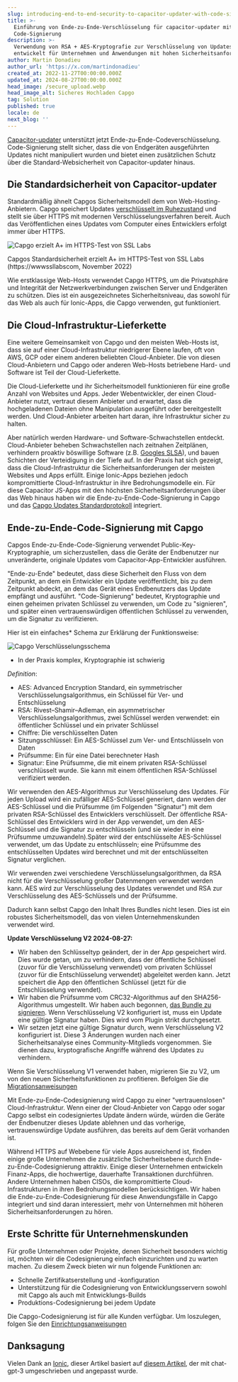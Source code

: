```yaml
---
slug: introducing-end-to-end-security-to-capacitor-updater-with-code-signing
title: >-
  Einführung von Ende-zu-Ende-Verschlüsselung für capacitor-updater mit
  Code-Signierung
description: >-
  Verwendung von RSA + AES-Kryptografie zur Verschlüsselung von Updates,
  entwickelt für Unternehmen und Anwendungen mit hohen Sicherheitsanforderungen
author: Martin Donadieu
author_url: 'https://x.com/martindonadieu'
created_at: 2022-11-27T00:00:00.000Z
updated_at: 2024-08-27T00:00:00.000Z
head_image: /secure_upload.webp
head_image_alt: Sicheres Hochladen Capgo
tag: Solution
published: true
locale: de
next_blog: ''
---
```


[Capacitor-updater](https://githubcom/Cap-go/capacitor-updater/) unterstützt jetzt Ende-zu-Ende-Codeverschlüsselung. Code-Signierung stellt sicher, dass die von Endgeräten ausgeführten Updates nicht manipuliert wurden und bietet einen zusätzlichen Schutz über die Standard-Websicherheit von Capacitor-updater hinaus.

## Die Standardsicherheit von Capacitor-updater

Standardmäßig ähnelt Capgos Sicherheitsmodell dem von Web-Hosting-Anbietern. Capgo speichert Updates [verschlüsselt im Ruhezustand](https://cloudgooglecom/docs/security/encryption/default-encryption/) und stellt sie über HTTPS mit modernen Verschlüsselungsverfahren bereit. Auch das Veröffentlichen eines Updates vom Computer eines Entwicklers erfolgt immer über HTTPS.

![Capgo erzielt A+ im HTTPS-Test von SSL Labs](/ssllabs_reportwebp)

Capgos Standardsicherheit erzielt A+ im HTTPS-Test von SSL Labs (https://wwwssllabscom, November 2022)

Wie erstklassige Web-Hosts verwendet Capgo HTTPS, um die Privatsphäre und Integrität der Netzwerkverbindungen zwischen Server und Endgeräten zu schützen. Dies ist ein ausgezeichnetes Sicherheitsniveau, das sowohl für das Web als auch für Ionic-Apps, die Capgo verwenden, gut funktioniert.

## Die Cloud-Infrastruktur-Lieferkette

Eine weitere Gemeinsamkeit von Capgo und den meisten Web-Hosts ist, dass sie auf einer Cloud-Infrastruktur niedrigerer Ebene laufen, oft von AWS, GCP oder einem anderen beliebten Cloud-Anbieter. Die von diesen Cloud-Anbietern und Capgo oder anderen Web-Hosts betriebene Hard- und Software ist Teil der Cloud-Lieferkette.

Die Cloud-Lieferkette und ihr Sicherheitsmodell funktionieren für eine große Anzahl von Websites und Apps. Jeder Webentwickler, der einen Cloud-Anbieter nutzt, vertraut diesem Anbieter und erwartet, dass die hochgeladenen Dateien ohne Manipulation ausgeführt oder bereitgestellt werden. Und Cloud-Anbieter arbeiten hart daran, ihre Infrastruktur sicher zu halten.

Aber natürlich werden Hardware- und Software-Schwachstellen entdeckt. Cloud-Anbieter beheben Schwachstellen nach zeitnahen Zeitplänen, verhindern proaktiv böswillige Software (z.B. [Googles SLSA](https://securitygoogleblogcom/2021/06/introducing-slsa-end-to-end-frameworkhtml/)), und bauen Schichten der Verteidigung in der Tiefe auf. In der Praxis hat sich gezeigt, dass die Cloud-Infrastruktur die Sicherheitsanforderungen der meisten Websites und Apps erfüllt. Einige Ionic-Apps beziehen jedoch kompromittierte Cloud-Infrastruktur in ihre Bedrohungsmodelle ein. Für diese Capacitor JS-Apps mit den höchsten Sicherheitsanforderungen über das Web hinaus haben wir die Ende-zu-Ende-Code-Signierung in Capgo und das [Capgo Updates Standardprotokoll](/docs/self-hosted/auto-update/update-endpoint/) integriert.

## Ende-zu-Ende-Code-Signierung mit Capgo

Capgos Ende-zu-Ende-Code-Signierung verwendet Public-Key-Kryptographie, um sicherzustellen, dass die Geräte der Endbenutzer nur unveränderte, originale Updates vom Capacitor-App-Entwickler ausführen.

"Ende-zu-Ende" bedeutet, dass diese Sicherheit den Fluss von dem Zeitpunkt, an dem ein Entwickler ein Update veröffentlicht, bis zu dem Zeitpunkt abdeckt, an dem das Gerät eines Endbenutzers das Update empfängt und ausführt. "Code-Signierung" bedeutet, Kryptographie und einen geheimen privaten Schlüssel zu verwenden, um Code zu "signieren", und später einen vertrauenswürdigen öffentlichen Schlüssel zu verwenden, um die Signatur zu verifizieren.

Hier ist ein einfaches* Schema zur Erklärung der Funktionsweise:

![Capgo Verschlüsselungsschema](/encryption_flowwebp)

* In der Praxis komplex, Kryptographie ist schwierig

*Definition*:
- AES: Advanced Encryption Standard, ein symmetrischer Verschlüsselungsalgorithmus, ein Schlüssel für Ver- und Entschlüsselung
- RSA: Rivest–Shamir–Adleman, ein asymmetrischer Verschlüsselungsalgorithmus, zwei Schlüssel werden verwendet: ein öffentlicher Schlüssel und ein privater Schlüssel
- Chiffre: Die verschlüsselten Daten
- Sitzungsschlüssel: Ein AES-Schlüssel zum Ver- und Entschlüsseln von Daten
- Prüfsumme: Ein für eine Datei berechneter Hash
- Signatur: Eine Prüfsumme, die mit einem privaten RSA-Schlüssel verschlüsselt wurde. Sie kann mit einem öffentlichen RSA-Schlüssel verifiziert werden.

Wir verwenden den AES-Algorithmus zur Verschlüsselung des Updates. Für jeden Upload wird ein zufälliger AES-Schlüssel generiert, dann werden der AES-Schlüssel und die Prüfsumme (im Folgenden "Signatur") mit dem privaten RSA-Schlüssel des Entwicklers verschlüsselt. Der öffentliche RSA-Schlüssel des Entwicklers wird in der App verwendet, um den AES-Schlüssel und die Signatur zu entschlüsseln (und sie wieder in eine Prüfsumme umzuwandeln).Später wird der entschlüsselte AES-Schlüssel verwendet, um das Update zu entschlüsseln; eine Prüfsumme des entschlüsselten Updates wird berechnet und mit der entschlüsselten Signatur verglichen.

Wir verwenden zwei verschiedene Verschlüsselungsalgorithmen, da RSA nicht für die Verschlüsselung großer Datenmengen verwendet werden kann. AES wird zur Verschlüsselung des Updates verwendet und RSA zur Verschlüsselung des AES-Schlüssels und der Prüfsumme.

Dadurch kann selbst Capgo den Inhalt Ihres Bundles nicht lesen. Dies ist ein robustes Sicherheitsmodell, das von vielen Unternehmenskunden verwendet wird.

**Update Verschlüsselung V2 2024-08-27:**
- Wir haben den Schlüsseltyp geändert, der in der App gespeichert wird. Dies wurde getan, um zu verhindern, dass der öffentliche Schlüssel (zuvor für die Verschlüsselung verwendet) vom privaten Schlüssel (zuvor für die Entschlüsselung verwendet) abgeleitet werden kann. Jetzt speichert die App den öffentlichen Schlüssel (jetzt für die Entschlüsselung verwendet).
- Wir haben die Prüfsumme vom CRC32-Algorithmus auf den SHA256-Algorithmus umgestellt. Wir haben auch begonnen, [das Bundle zu signieren](https://enwikipediaorg/wiki/RSA_(cryptosystem)#Signing_messages). Wenn Verschlüsselung V2 konfiguriert ist, muss ein Update eine gültige Signatur haben. Dies wird vom Plugin strikt durchgesetzt.
- Wir setzen jetzt eine gültige Signatur durch, wenn Verschlüsselung V2 konfiguriert ist.
Diese 3 Änderungen wurden nach einer Sicherheitsanalyse eines Community-Mitglieds vorgenommen. Sie dienen dazu, kryptografische Angriffe während des Updates zu verhindern.

Wenn Sie Verschlüsselung V1 verwendet haben, migrieren Sie zu V2, um von den neuen Sicherheitsfunktionen zu profitieren. Befolgen Sie die [Migrationsanweisungen](/docs/cli/migrations/encryption/)

Mit Ende-zu-Ende-Codesignierung wird Capgo zu einer "vertrauenslosen" Cloud-Infrastruktur. Wenn einer der Cloud-Anbieter von Capgo oder sogar Capgo selbst ein codesigniertes Update ändern würde, würden die Geräte der Endbenutzer dieses Update ablehnen und das vorherige, vertrauenswürdige Update ausführen, das bereits auf dem Gerät vorhanden ist.

Während HTTPS auf Webebene für viele Apps ausreichend ist, finden einige große Unternehmen die zusätzliche Sicherheitsebene durch Ende-zu-Ende-Codesignierung attraktiv. Einige dieser Unternehmen entwickeln Finanz-Apps, die hochwertige, dauerhafte Transaktionen durchführen. Andere Unternehmen haben CISOs, die kompromittierte Cloud-Infrastrukturen in ihren Bedrohungsmodellen berücksichtigen. Wir haben die Ende-zu-Ende-Codesignierung für diese Anwendungsfälle in Capgo integriert und sind daran interessiert, mehr von Unternehmen mit höheren Sicherheitsanforderungen zu hören.

## Erste Schritte für Unternehmenskunden

Für große Unternehmen oder Projekte, denen Sicherheit besonders wichtig ist, möchten wir die Codesignierung einfach einzurichten und zu warten machen. Zu diesem Zweck bieten wir nun folgende Funktionen an:

- Schnelle Zertifikatserstellung und -konfiguration
- Unterstützung für die Codesignierung von Entwicklungsservern sowohl mit Capgo als auch mit Entwicklungs-Builds
- Produktions-Codesignierung bei jedem Update

Die Capgo-Codesignierung ist für alle Kunden verfügbar. Um loszulegen, folgen Sie den [Einrichtungsanweisungen](/docs/cli/commands/#end-to-end-encryption-trustless)

## Danksagung

Vielen Dank an [Ionic](https://ioniccom/), dieser Artikel basiert auf [diesem Artikel](https://ionicio/blog/introducing-the-ionic-end-to-end-testing-reference-example/), der mit chat-gpt-3 umgeschrieben und angepasst wurde.